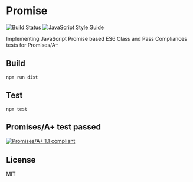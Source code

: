 # Promise

[![Build Status](https://travis-ci.org/YingshanDeng/Promise.svg)](https://travis-ci.org/YingshanDeng/Promise)
[![JavaScript Style Guide](https://img.shields.io/badge/code_style-standard-brightgreen.svg)](https://standardjs.com)

Implementing JavaScript Promise based ES6 Class and Pass Compliances tests for Promises/A+

## Build
```
npm run dist
```

## Test
```
npm test
```

## Promises/A+ test passed
[![Promises/A+ 1.1 compliant](http://7vikhl.com1.z0.glb.clouddn.com/logo-small.png)](https://promisesaplus.com/)

## License
MIT